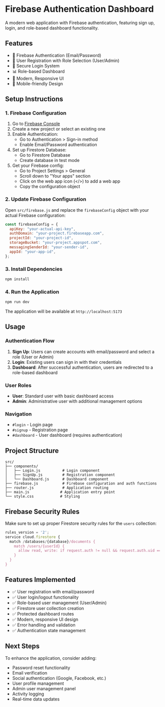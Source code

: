 # Firebase Authentication Dashboard

A modern web application with Firebase authentication, featuring sign up, login, and role-based dashboard functionality.

## Features

- 🔐 Firebase Authentication (Email/Password)
- 👥 User Registration with Role Selection (User/Admin)
- 🔑 Secure Login System
- 📊 Role-based Dashboard
- 🎨 Modern, Responsive UI
- 📱 Mobile-friendly Design

## Setup Instructions

### 1. Firebase Configuration

1. Go to [Firebase Console](https://console.firebase.google.com/)
2. Create a new project or select an existing one
3. Enable Authentication:
   - Go to Authentication > Sign-in method
   - Enable Email/Password authentication
4. Set up Firestore Database:
   - Go to Firestore Database
   - Create database in test mode
5. Get your Firebase config:
   - Go to Project Settings > General
   - Scroll down to "Your apps" section
   - Click on the web app icon (</>) to add a web app
   - Copy the configuration object

### 2. Update Firebase Configuration

Open `src/firebase.js` and replace the `firebaseConfig` object with your actual Firebase configuration:

```javascript
const firebaseConfig = {
  apiKey: "your-actual-api-key",
  authDomain: "your-project.firebaseapp.com",
  projectId: "your-project-id",
  storageBucket: "your-project.appspot.com",
  messagingSenderId: "your-sender-id",
  appId: "your-app-id",
};
```

### 3. Install Dependencies

```bash
npm install
```

### 4. Run the Application

```bash
npm run dev
```

The application will be available at `http://localhost:5173`

## Usage

### Authentication Flow

1. **Sign Up**: Users can create accounts with email/password and select a role (User or Admin)
2. **Login**: Existing users can sign in with their credentials
3. **Dashboard**: After successful authentication, users are redirected to a role-based dashboard

### User Roles

- **User**: Standard user with basic dashboard access
- **Admin**: Administrative user with additional management options

### Navigation

- `#login` - Login page
- `#signup` - Registration page
- `#dashboard` - User dashboard (requires authentication)

## Project Structure

```
src/
├── components/
│   ├── Login.js          # Login component
│   ├── SignUp.js         # Registration component
│   └── Dashboard.js      # Dashboard component
├── firebase.js           # Firebase configuration and auth functions
├── router.js             # Application routing
├── main.js              # Application entry point
└── style.css            # Styling
```

## Firebase Security Rules

Make sure to set up proper Firestore security rules for the `users` collection:

```javascript
rules_version = '2';
service cloud.firestore {
  match /databases/{database}/documents {
    match /users/{userId} {
      allow read, write: if request.auth != null && request.auth.uid == userId;
    }
  }
}
```

## Features Implemented

- ✅ User registration with email/password
- ✅ User login/logout functionality
- ✅ Role-based user management (User/Admin)
- ✅ Firestore user collection creation
- ✅ Protected dashboard routes
- ✅ Modern, responsive UI design
- ✅ Error handling and validation
- ✅ Authentication state management

## Next Steps

To enhance the application, consider adding:

- Password reset functionality
- Email verification
- Social authentication (Google, Facebook, etc.)
- User profile management
- Admin user management panel
- Activity logging
- Real-time data updates
